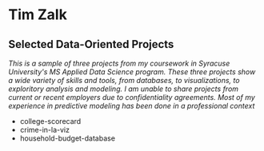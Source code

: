 # Tim Zalk
## Selected Data-Oriented Projects
*This is a sample of three projects from my coursework in Syracuse University's MS Applied Data Science program. These three projects show a wide variety of skills and tools, from databases, to visualizations, to exploritory analysis and modeling. I am unable to share projects from current or recent employers due to confidentiality agreements. Most of my experience in predictive modeling has been done in a professional context*

- college-scorecard
- crime-in-la-viz
- household-budget-database
